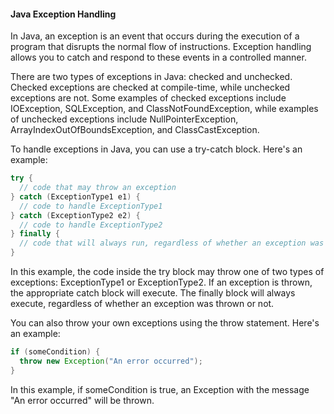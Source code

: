 #### Java Exception Handling
<p>In Java, an exception is an event that occurs during the execution of a program that disrupts the normal flow of instructions. Exception handling allows you to catch and respond to these events in a controlled manner.</p>
<p>There are two types of exceptions in Java: checked and unchecked. Checked exceptions are checked at compile-time,
  while unchecked exceptions are not. Some examples of checked exceptions include IOException, SQLException, and ClassNotFoundException, 
  while examples of unchecked exceptions include NullPointerException, ArrayIndexOutOfBoundsException, and ClassCastException.</p>
  
<p>To handle exceptions in Java, you can use a try-catch block. Here's an example:</p>

```java
try {
  // code that may throw an exception
} catch (ExceptionType1 e1) {
  // code to handle ExceptionType1
} catch (ExceptionType2 e2) {
  // code to handle ExceptionType2
} finally {
  // code that will always run, regardless of whether an exception was thrown or not
}
```

<p>In this example, the code inside the try block may throw one of two types of exceptions: ExceptionType1 or ExceptionType2. If an exception is thrown, the appropriate catch block will execute. The finally block will always execute, regardless of whether an exception was thrown or not.</p>

<p>You can also throw your own exceptions using the throw statement. Here's an example:</p>

```java
if (someCondition) {
  throw new Exception("An error occurred");
}
```

<p>In this example, if someCondition is true, an Exception with the message "An error occurred" will be thrown.</p>
